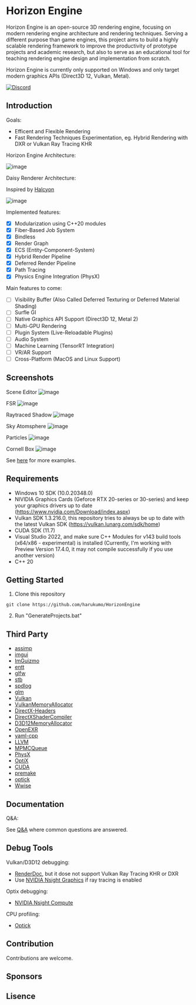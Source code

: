 # Horizon Engine

Horizon Engine is an open-source 3D rendering engine, focusing on modern rendering engine architecture and rendering techniques. Serving a different purpose than game engines, this project aims to build a highly scalable rendering framework to improve the productivity of prototype projects and academic research, but also to serve as an educational tool for teaching rendering engine design and implementation from scratch.

Horizon Engine is currently only supported on Windows and only target modern graphics APIs (Direct3D 12, Vulkan, Metal).

<!--
[![Bilibili]()]()
-->
[![Discord](https://badgen.net/badge/icon/discord?icon=discord&label)](https://discord.gg/nepzQHf2jv)
<!--
# [![Patreon](https://badgen.net/badge/icon/patreon?icon=patreon&label)]()
-->

## Introduction

Goals:
* Efficent and Flexible Rendering
* Fast Rendering Techniques Experimentation, eg. Hybrid Rendering with DXR or Vulkan Ray Tracing KHR

Horizon Engine Architecture:

![image](/Docs/engine_architecture.png)

Daisy Renderer Architecture:

Inspired by [Halcyon](https://www.ea.com/seed/news/khronos-munich-2018-halcyon-vulkan)

![image](/Docs/daisy_architecture.png)

Implemented features:
 - [x] Modularization using C++20 modules
 - [x] Fiber-Based Job System
 - [x] Bindless
 - [x] Render Graph
 - [x] ECS (Entity-Component-System)
 - [x] Hybrid Render Pipeline
 - [x] Deferred Render Pipeline
 - [x] Path Tracing
 - [x] Physics Engine Integration (PhysX)

Main features to come:
 - [ ] Visibility Buffer (Also Called Deferred Texturing or Deferred Material Shading)
 - [ ] Surfle GI
 - [ ] Native Graphics API Support (Direct3D 12, Metal 2)
 - [ ] Multi-GPU Rendering
 - [ ] Plugin System (Live-Reloadable Plugins)
 - [ ] Audio System
 - [ ] Machine Learning (TensorRT Integration)
 - [ ] VR/AR Support
 - [ ] Cross-Platform (MacOS and Linux Support)

## Screenshots

Scene Editor
![image](/Screenshots/screenshot_editor.png)

FSR
![image](/Screenshots/screenshot_fsr.png)

Raytraced Shadow
![image](/Screenshots/screenshot_raytraced_shadow.jpg)

Sky Atomsphere
![image](/Screenshots/screenshot_sky_atmosphere.png)

Particles
![image](/Screenshots/screenshot_particle_system.png)

Cornell Box
![image](/Screenshots/screenshot_cornell_box.png)

See [here]() for more examples.

## Requirements

* Windows 10 SDK (10.0.20348.0)
* NIVIDIA Graphics Cards (Geforce RTX 20-series or 30-series) and keep your graphics drivers up to date (https://www.nvidia.com/Download/index.aspx)
* Vulkan SDK 1.3.216.0, this repository tries to always be up to date with the latest Vulkan SDK (https://vulkan.lunarg.com/sdk/home)
* CUDA SDK (11.7)
* Visual Studio 2022, and make sure C++ Modules for v143 build tools (x64/x86 - experimental) is installed (Currently, I'm working with Preview Version 17.4.0, it may not compile successfully if you use another version)
* C++ 20

## Getting Started

1. Clone this repository

`git clone https://github.com/harukumo/HorizonEngine`

2. Run "GenerateProjects.bat"

## Third Party

* [assimp](https://github.com/assimp/assimp)
* [imgui](https://github.com/ocornut/imgui)
* [ImGuizmo](https://github.com/CedricGuillemet/ImGuizmo)
* [entt](https://github.com/skypjack/entt)
* [glfw](https://github.com/glfw/glfw)
* [stb](https://github.com/nothings/stb)
* [spdlog](https://github.com/gabime/spdlog)
* [glm](https://github.com/g-truc/glm)
* [Vulkan](https://www.khronos.org/vulkan)
* [VulkanMemoryAllocator](https://github.com/GPUOpen-LibrariesAndSDKs/VulkanMemoryAllocator)
* [DirectX-Headers](https://github.com/microsoft/DirectX-Headers)
* [DirectXShaderCompiler](https://github.com/microsoft/DirectXShaderCompiler)
* [D3D12MemoryAllocator](https://github.com/GPUOpen-LibrariesAndSDKs/D3D12MemoryAllocator)
* [OpenEXR](https://github.com/AcademySoftwareFoundation/openexr)
* [yaml-cpp](https://github.com/jbeder/yaml-cpp)
* [LLVM](https://github.com/llvm/llvm-project)
* [MPMCQueue](https://github.com/rigtorp/MPMCQueue)
* [PhysX](https://github.com/NVIDIAGameWorks/PhysX)
* [OptiX](https://developer.nvidia.com/rtx/ray-tracing/optix)
* [CUDA](https://developer.nvidia.com/cuda-toolkit)
* [premake](https://github.com/premake/premake-core)
* [optick](https://github.com/bombomby/optick)
* [Wwise](https://www.audiokinetic.com/en/education/samples/sdk/)

## Documentation

Q&A:

See [Q&A](/Docs/Q&A.md) where common questions are answered.

## Debug Tools

Vulkan/D3D12 debugging: 
* [RenderDoc](https://renderdoc.org/), but it dose not support Vulkan Ray Tracing KHR or DXR
* Use [NVIDIA Nsight Graphics](https://developer.nvidia.com/nsight-graphics) if ray tracing is enabled

Optix debugging:
* [NVIDIA Nsight Compute](https://developer.nvidia.com/nsight-compute)

CPU profiling: 
* [Optick](https://github.com/bombomby/optick)

## Contribution

Contributions are welcome.

## Sponsors


## Lisence